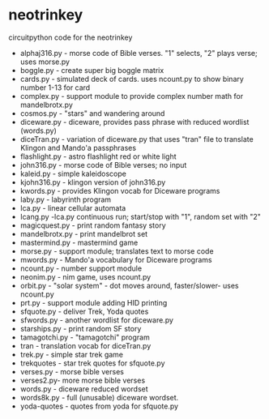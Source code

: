 # neotrinkey
circuitpython code for the neotrinkey

* alphaj316.py - morse code of Bible verses. "1" selects, "2" plays verse; uses morse.py
* boggle.py - create super big boggle matrix
* cards.py - simulated deck of cards. uses ncount.py to show binary number 1-13 for card
* complex.py - support module to provide complex number math for mandelbrotx.py
* cosmos.py - "stars" and wandering around
* diceware.py - diceware, provides pass phrase with reduced wordlist (words.py)
* diceTran.py - variation of diceware.py that uses "tran" file to translate Klingon and Mando'a passphrases
* flashlight.py - astro flashlight red or white light
* john316.py - morse code of Bible verses; no input
* kaleid.py - simple kaleidoscope
* kjohn316.py - klingon version of john316.py
* kwords.py - provides Klingon vocab for Diceware programs
* laby.py - labyrinth program
* lca.py - linear cellular automata
* lcang.py -lca.py continuous run; start/stop with "1", random set with "2"
* magicquest.py - print random fantasy story
* mandelbrotx.py - print mandelbrot set 
* mastermind.py - mastermind game
* morse.py - support module; translates text to morse code
* mwords.py - Mando'a vocabulary for Diceware programs
* ncount.py - number support module
* neonim.py - nim game, uses ncount.py
* orbit.py - "solar system" - dot moves around, faster/slower- uses ncount.py
* prt.py - support module adding HID printing
* sfquote.py - deliver Trek, Yoda quotes
* sfwords.py - another wordlist for diceware.py
* starships.py - print random SF story
* tamagotchi.py - "tamagotchi" program
* tran - translation vocab for diceTran.py
* trek.py - simple star trek game
* trekquotes - star trek quotes for sfquote.py
* verses.py - morse bible verses
* verses2.py- more morse bible verses
* words.py - diceware reduced wordset
* words8k.py - full (unusable) diceware wordset.
* yoda-quotes - quotes from yoda for sfquote.py


